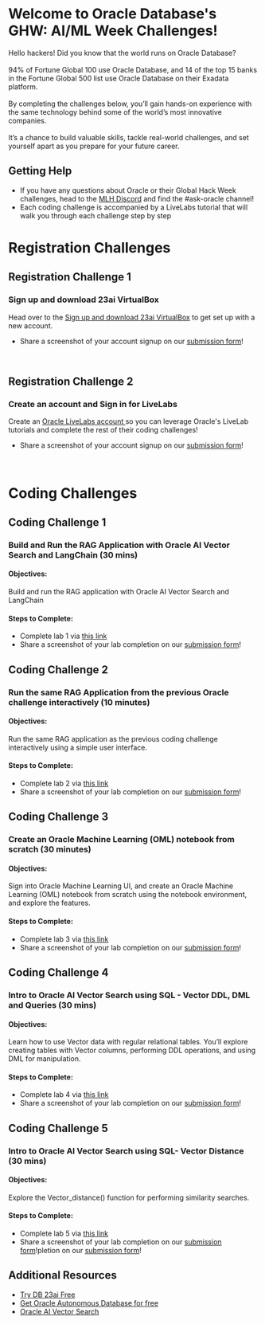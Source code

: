 # Welcome to Oracle Database's GHW: AI/ML Week Challenges!

Hello hackers! Did you know that the world runs on Oracle Database? <br><br>
94% of Fortune Global 100 use Oracle Database, and 14 of the top 15 banks in the Fortune Global 500
list use Oracle Database on their Exadata platform. <br><br>
By completing the challenges below, you’ll gain hands-on experience with the same technology behind some of the
world’s most innovative companies. <br><br>
It’s a chance to build valuable skills, tackle real-world challenges, and set yourself apart as you prepare for your future career.

## Getting Help 

* If you have any questions about Oracle or their Global Hack Week challenges, head to the [MLH Discord](https://discord.mlh.io/) and find the #ask-oracle channel!
* Each coding challenge is accompanied by a LiveLabs tutorial that will walk you through each challenge step by step

# Registration Challenges

## Registration Challenge 1 
### Sign up and download 23ai VirtualBox

Head over to the [Sign up and download 23ai VirtualBox](https://mlh.link/ghwaiml225-oracle-23aiVB) to get set up with a new account. 
* Share a screenshot of your account signup on our [submission form](https://mlh.link/ghwform)!
<br>

## Registration Challenge 2
### Create an account and Sign in for LiveLabs

Create an [Oracle LiveLabs account ](https://mlh.link/ghwaiml225-oracle-livelabs) so you can leverage Oracle's LiveLab tutorials and complete the rest of their coding challenges!
* Share a screenshot of your account signup on our [submission form](https://mlh.link/ghwform)!
<br>

# Coding Challenges

## Coding Challenge 1 
### Build and Run the RAG Application with Oracle AI Vector Search and LangChain (30 mins)
#### Objectives: 
Build and run the RAG application with Oracle AI Vector Search and LangChain
#### Steps to Complete:
* Complete lab 1 via [this link](https://mlh.link/ghwaiml225-challenge1-link)
* Share a screenshot of your lab completion on our [submission form](https://mlh.link/ghwform)!

## Coding Challenge 2 
### Run the same RAG Application from the previous Oracle challenge interactively (10 minutes)
#### Objectives: 
Run the same RAG application as the previous coding challenge interactively using a simple user interface.
#### Steps to Complete:
* Complete lab 2 via [this link](https://mlh.link/ghwaiml225-challenge2-link)
* Share a screenshot of your lab completion on our [submission form](https://mlh.link/ghwform)!

## Coding Challenge 3 
### Create an Oracle Machine Learning (OML) notebook from scratch (30 minutes)
#### Objectives: 
Sign into Oracle Machine Learning UI, and create an Oracle Machine Learning (OML) notebook from scratch using the notebook environment, and explore the features.
#### Steps to Complete:
* Complete lab 3 via [this link](https://mlh.link/ghwaiml225-challenge3-link)
* Share a screenshot of your lab completion on our [submission form](https://mlh.link/ghwform)!
  
## Coding Challenge 4 
### Intro to Oracle AI Vector Search using SQL - Vector DDL, DML and Queries (30 mins)
#### Objectives: 
Learn how to use Vector data with regular relational tables. You’ll explore creating tables with Vector columns, performing DDL operations, and using DML for manipulation.
#### Steps to Complete:
* Complete lab 4 via [this link](https://mlh.link/ghwaiml225-challenge4-link)
* Share a screenshot of your lab completion on our [submission form](https://mlh.link/ghwform)!

## Coding Challenge 5 
### Intro to Oracle AI Vector Search using SQL- Vector Distance (30 mins)
#### Objectives: 
Explore the Vector_distance() function for performing similarity searches.
#### Steps to Complete:
* Complete lab 5 via [this link](https://mlh.link/ghwaiml225-challenge5-link)
* Share a screenshot of your lab completion on our [submission form](https://mlh.link/ghwform)!pletion on our [submission form](https://mlh.link/ghwform)!

## Additional Resources
* [Try DB 23ai Free](https://mlh.link/ghwaiml225-oracle-DB)
* [Get Oracle Autonomous Database for free](https://mlh.link/ghwaiml225-oracle-autonomousdb)
* [Oracle AI Vector Search](https://mlh.link/ghwaiml225-oracle-vectorsearch)
